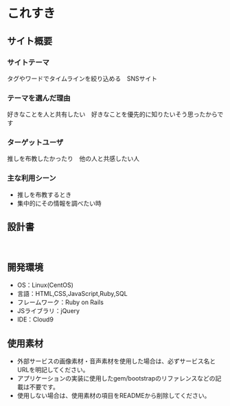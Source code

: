 # これすき

## サイト概要
### サイトテーマ
タグやワードでタイムラインを絞り込める　SNSサイト
​
### テーマを選んだ理由
好きなことを人と共有したい　好きなことを優先的に知りたいそう思ったからです
​
### ターゲットユーザ
推しを布教したかったり　他の人と共感したい人
​
### 主な利用シーン
- 推しを布教するとき
- 集中的にその情報を調べたい時

## 設計書
<!--テーマを設定・提出する時点では不要です-->
​
## 開発環境
- OS：Linux(CentOS)
- 言語：HTML,CSS,JavaScript,Ruby,SQL
- フレームワーク：Ruby on Rails
- JSライブラリ：jQuery
- IDE：Cloud9
​
## 使用素材
- 外部サービスの画像素材・音声素材を使用した場合は、必ずサービス名とURLを明記してください。
- アプリケーションの実装に使用したgem/bootstrapのリファレンスなどの記載は不要です。
- 使用しない場合は、使用素材の項目をREADMEから削除してください。